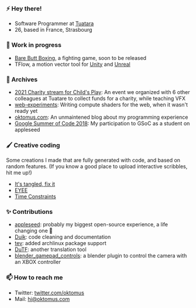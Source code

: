 ### ⚡ Hey there!

- Software Programmer at [Tuatara](https://tuataragames.com/)
- 26, based in France, Strasbourg

### 🌱 Work in progress

- [Bare Butt Boxing](https://store.steampowered.com/app/1186660/Bare_Butt_Boxing/), a fighting game, soon to be released  
- TFlow, a motion vector tool for [Unity](https://assetstore.unity.com/packages/tools/particles-effects/tflow-201971) and [Unreal](https://assetstore.unity.com/packages/tools/particles-effects/tflow-201971)

### 🔭 Archives

- [2021 Charity stream for Child's Play](https://github.com/Tuatara-VFX/charity-stream-2021): An event we organized with 6 other colleagues at Tuatare to collect funds for a charity, while teaching VFX
- [web-experiments](https://github.com/oktomus/web-experiments): Writing compute shaders for the web, when it wasn't ready yet
- [oktomus.com](https://oktomus.com/): An unmaintened blog about my programming experience
- [Google Summer of Code 2018](https://github.com/oktomus/gsoc-2018/blob/master/appleseed-final-report.md): My participation to GSoC as a student on appleseed

### 🖌️ Creative coding

Some creations I made that are fully generated with code, and based on random features. (If you know a good place to upload interactive scribbles, hit me up!)

- [It's tangled, fix it](https://objkt.com/explore/tokens/1?galleryId=9490)
- [EYEE](https://objkt.com/explore/tokens/1?galleryId=30513)
- [Time Constraints](https://objkt.com/asset/hicetnunc/529663)

### ✨ Contributions

- [appleseed](https://github.com/appleseedhq/appleseed/commits?author=oktomus): probably my biggest open-source experience, a life changing one 💙
- [Duik](https://github.com/RxLaboratory/Duik/commits?author=oktomus): code cleaning and documentation
- [tev](https://github.com/Tom94/tev/commits?author=oktomus): added archlinux package support
- [DuTF](https://github.com/RxLaboratory/DuTF/commits?author=oktomus): another translation tool
- [blender_gamepad_controls](https://github.com/oktomus/blender_gamepad_controls): a blender plugin to control the camera with an XBOX controller

### 📫 How to reach me

- Twitter: [twitter.com/oktomus](https://twitter.com/oktomus)
- Mail: [hi@oktomus.com](mailto:hi@oktomus.com)

<!--
**oktomus/oktomus** is a ✨ _special_ ✨ repository because its `README.md` (this file) appears on your GitHub profile.

Here are some ideas to get you started:

- 🔭 I’m currently working on ...
- 🌱 I’m currently learning ...
- 👯 I’m looking to collaborate on ...
- 🤔 I’m looking for help with ...
- 💬 Ask me about ...
- 📫 How to reach me: ...
- 😄 Pronouns: ...
- ⚡ Fun fact: ...
-->
